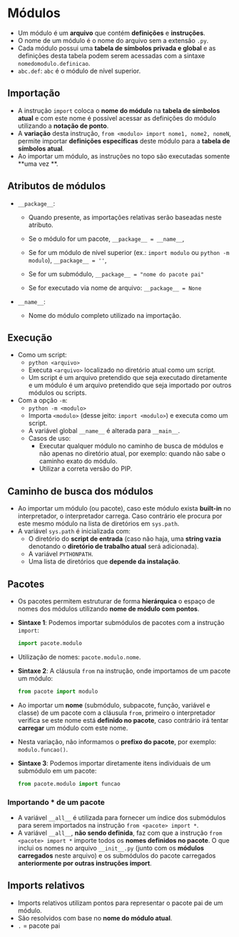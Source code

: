 # Módulos

- Um módulo é um **arquivo** que contém **definições** e **instruções**.
- O nome de um módulo é o nome do arquivo sem a extensão `.py`.
- Cada módulo possui uma **tabela de símbolos privada e global** e as definições desta tabela podem serem acessadas com a sintaxe `nomedomodulo.definicao`.
- `abc.def`: `abc` é o módulo de nível superior.

## Importação

- A instrução `import` coloca o **nome do módulo** na **tabela de símbolos atual** e com este nome é possível acessar as definições do módulo utilizando a **notação de ponto**.
- A **variação** desta instrução, `from <modulo> import nome1, nome2, nomeN`, permite importar **definições específicas** deste módulo para a **tabela de símbolos atual**.
- Ao importar um módulo, as instruções no topo são executadas somente **uma vez **.

## Atributos de módulos

- `__package__`:

  - Quando presente, as importações relativas serão baseadas neste atributo.

  - Se o módulo for um pacote, `__package__ = __name__`,

  - Se for um módulo de nível superior (ex.: `import modulo` ou `python -m modulo`), `__package__ = ''`,

  - Se for um submódulo, `__package__ = "nome do pacote pai"`

  - Se for executado via nome de arquivo: `__package__ = None`

- `__name__`:

  - Nome do módulo completo utilizado na importação.

## Execução

- Como um script: 
  - `python <arquivo>`
  - Executa `<arquivo>` localizado no diretório atual como um script.
  - Um script é um arquivo pretendido que seja executado diretamente e um módulo é um arquivo pretendido que seja importado por outros módulos ou scripts.
- Com a opção `-m`:
  - `python -m <modulo>`
  - Importa `<modulo>` (desse jeito: `import <modulo>`) e executa como um script.
  - A variável global `__name__` é alterada para `__main__`.
  - Casos de uso:
    - Executar qualquer módulo no caminho de busca de módulos e não apenas no diretório atual, por exemplo: quando não sabe o caminho exato do módulo.
    - Utilizar a correta versão do PIP.

## Caminho de busca dos módulos

- Ao importar um módulo (ou pacote), caso este módulo exista **built-in** no interpretador, o interpretador carrega. Caso contrário ele procura por este mesmo módulo na lista de diretórios em `sys.path`.
- A variável `sys.path` é inicializada com:
  - O diretório do **script de entrada** (caso não haja, uma **string vazia** denotando o **diretório de trabalho atual** será adicionada).
  - A variável `PYTHONPATH`.
  - Uma lista de diretórios que **depende da instalação**.

## Pacotes

- Os pacotes permitem estruturar de forma **hierárquica** o espaço de nomes dos módulos utilizando **nome de módulo com pontos**.

- **Sintaxe 1**: Podemos importar submódulos de pacotes com a instrução `import`:

  ```python
  import pacote.modulo
  ```

- Utilização de nomes: `pacote.modulo.nome`.

- **Sintaxe 2**: A cláusula `from` na instrução, onde importamos de um pacote um módulo:

  ```python
  from pacote import modulo
  ```

- Ao importar um **nome** (submódulo, subpacote, função, variável e classe) de um pacote com a cláusula `from`, primeiro o interpretador verifica se este nome está **definido no pacote**, caso contrário irá tentar **carregar** um módulo com este nome.

- Nesta variação, não informamos o **prefixo do pacote**, por exemplo: `modulo.funcao()`.

- **Sintaxe 3**: Podemos importar diretamente itens individuais de um submódulo em um pacote:

  ```python
  from pacote.modulo import funcao
  ```

### Importando * de um pacote

- A variável `__all__` é utilizada para fornecer um índice dos submódulos para serem importados na instrução `from <pacote> import *`.
- A variável `__all__`, **não sendo definida**, faz com que a instrução `from <pacote> import *` importe todos os **nomes definidos no pacote**. O que inclui os nomes no arquivo `__init__.py` (junto com os **módulos carregados** neste arquivo) e os submódulos do pacote carregados **anteriormente por outras instruções import**.

## Imports relativos

- Imports relativos utilizam pontos para representar o pacote pai de um módulo.
- São resolvidos com base no **nome do módulo atual**.
- `.` = pacote pai
